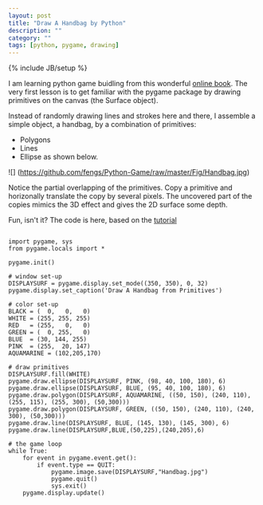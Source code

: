 ```yaml
---
layout: post
title: "Draw A Handbag by Python"
description: ""
category: ""
tags: [python, pygame, drawing]
---
```

{% include JB/setup %}

I am learning python game buidling from this wonderful [online book](http://inventwithpython.com/pygame/index.html). The very first lesson is to get familiar with the pygame package by drawing primitives on the canvas (the Surface object).

Instead of randomly drawing lines and strokes here and there, I assemble a simple object, a handbag, by a combination of primitives:
- Polygons
- Lines
- Ellipse
as shown below.

![] (https://github.com/fengs/Python-Game/raw/master/Fig/Handbag.jpg)

Notice the partial overlapping of the primitives. Copy a primitive and horizonally translate the copy by several pixels. The uncovered part of the copies mimics the 3D effect and gives the 2D surface some depth. 

Fun, isn't it? The code is here, based on the [tutorial](http://inventwithpython.com/pygame/chapter2.html)

<pre><code>
import pygame, sys
from pygame.locals import *

pygame.init()

# window set-up
DISPLAYSURF = pygame.display.set_mode((350, 350), 0, 32)
pygame.display.set_caption('Draw A Handbag from Primitives')

# color set-up
BLACK = (  0,   0,   0)
WHITE = (255, 255, 255)
RED   = (255,   0,   0)
GREEN = (  0, 255,   0)
BLUE  = (30, 144, 255)
PINK  = (255,  20, 147)
AQUAMARINE = (102,205,170)

# draw primitives
DISPLAYSURF.fill(WHITE)
pygame.draw.ellipse(DISPLAYSURF, PINK, (98, 40, 100, 180), 6)
pygame.draw.ellipse(DISPLAYSURF, BLUE, (95, 40, 100, 180), 6)
pygame.draw.polygon(DISPLAYSURF, AQUAMARINE, ((50, 150), (240, 110),(255, 115), (255, 300), (50,300)))
pygame.draw.polygon(DISPLAYSURF, GREEN, ((50, 150), (240, 110), (240, 300), (50,300)))
pygame.draw.line(DISPLAYSURF, BLUE, (145, 130), (145, 300), 6)
pygame.draw.line(DISPLAYSURF,BLUE,(50,225),(240,205),6)

# the game loop
while True:
    for event in pygame.event.get():
        if event.type == QUIT:
            pygame.image.save(DISPLAYSURF,"Handbag.jpg")
            pygame.quit()
            sys.exit()
    pygame.display.update()
</code></pre>



